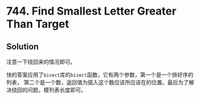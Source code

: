 # 744. Find Smallest Letter Greater Than Target

## Solution

注意一下绕回来的情况即可。

快的答案应用了`bisect`库的`bisect`函数，它有两个参数，第一个是一个排好序的列表，
第二个是一个数，返回值为插入这个数应该所应该在的位置。最后为了解决绕回的问题，模列表长度即可。